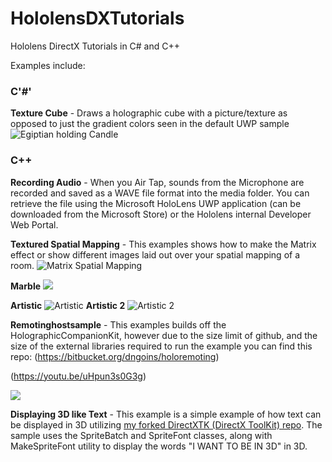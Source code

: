 
# HololensDXTutorials
Hololens DirectX Tutorials in C# and C++

Examples include:
### C'#'
  **Texture Cube** - Draws a holographic cube with a picture/texture as opposed to just the gradient colors seen in the default UWP sample
	![Egiptian holding Candle](http://i.imgur.com/BhkN66c.jpg)
  
### C++
   **Recording Audio** - When you Air Tap, sounds from the Microphone are recorded and saved as a WAVE file format into the media folder. You can retrieve the file using the Microsoft HoloLens UWP application (can be downloaded from the Microsoft Store) or the Hololens internal Developer Web Portal.

  
  **Textured Spatial Mapping** - This examples shows how to make the Matrix effect or show different images laid out over your spatial mapping of a room.
![Matrix Spatial Mapping](http://i.imgur.com/R8pQWRe.jpg)

 **Marble** ![](http://i.imgur.com/QBMivlH.jpg)

**Artistic** ![Artistic](http://i.imgur.com/09xq0u4.jpg)
**Artistic 2** ![Artistic 2](http://i.imgur.com/hcE8gm4.jpg)

**Remotinghostsample** - This examples builds off the HolographicCompanionKit, however due to the size limit of github, and the size of the external libraries required to run the example you can find this repo:
(https://bitbucket.org/dngoins/holoremoting)

(https://youtu.be/uHpun3s0G3g)

![](https://i.imgur.com/q48IzLq.jpg)

**Displaying 3D like Text** - This example is a simple example of how text can be displayed in 3D utilizing [my forked DirectXTK (DirectX ToolKit) repo](https://github.com/dngoins/DirectXTK "Dwight's DirectXTK"). The sample uses the SpriteBatch and SpriteFont classes, along with MakeSpriteFont utility to display the words "I WANT TO BE IN 3D" in 3D.
